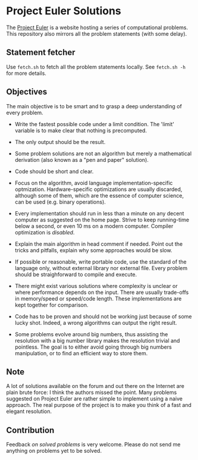# Project Euler Solutions

The [Project Euler](https://projecteuler.net/) is a website hosting a series of
computational problems. This repository also mirrors all the problem statements
(with some delay).

## Statement fetcher

Use `fetch.sh` to fetch all the problem statements locally.
See `fetch.sh -h` for more details.

## Objectives

The main objective is to be smart and to grasp a deep understanding of every
problem.

* Write the fastest possible code under a limit condition. The 'limit' variable
is to make clear that nothing is precomputed.

* The only output should be the result.

* Some problem solutions are not an algorithm but merely a mathematical
derivation (also known as a "pen and paper" solution).

* Code should be short and clear.

* Focus on the algorithm, avoid language implementation-specific optmization.
Hardware-specific optimizations are usually discarded, although some of them,
which are the essence of computer science, can be used (e.g. binary operations).

* Every implementation should run in less than a minute on any decent computer
as suggested on the home page. Strive to keep running-time below a second, or
even 10 ms on a modern computer. Compiler optimization is _disabled_.

* Explain the main algorithm in head comment if needed. Point out the tricks and
pitfalls, explain why some approaches would be slow.

* If possible or reasonable, write portable code, use the standard of the
language only, without external library nor external file. Every problem should
be straighforward to compile and execute.

* There might exist various solutions where complexity is unclear or where
performance depends on the input. There are usually trade-offs in memory/speed
or speed/code length. These implementations are kept together for comparison.

* Code has to be proven and should not be working just because of some lucky
shot. Indeed, a wrong algorithms can output the right result.

* Some problems evolve around big numbers, thus assisting the resolution with a
big number library makes the resolution trivial and pointless. The goal is to
either avoid going through big numbers manipulation, or to find an efficient way
to store them.

## Note

A lot of solutions available on the forum and out there on the Internet are
plain brute force: I think the authors missed the point. Many problems suggested
on Project Euler are rather simple to implement using a naive approach. The real
purpose of the project is to make you think of a fast and elegant resolution.

## Contribution

Feedback _on solved problems_ is very welcome. Please do not send me anything on
problems yet to be solved.
